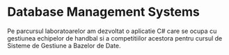 # Database Management Systems 
 
Pe parcursul laboratoarelor am dezvoltat o aplicatie C# care se ocupa cu gestiunea echipelor de handbal si a competitiilor acestora pentru cursul de Sisteme de Gestiune a Bazelor de Date. 
